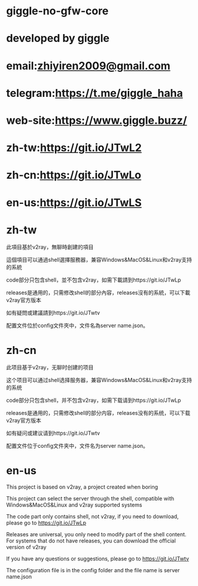 # giggle-no-gfw-core

# developed by giggle

# email:zhiyiren2009@gmail.com

# telegram:https://t.me/giggle_haha

# web-site:https://www.giggle.buzz/

# zh-tw:https://git.io/JTwL2

# zh-cn:https://git.io/JTwLo

# en-us:https://git.io/JTwLS


# zh-tw

此項目基於v2ray，無聊時創建的項目

這個項目可以通過shell選擇服務器，兼容Windows&MacOS&Linux和v2ray支持的系統

code部分只包含shell，並不包含v2ray，如需下載請到https://git.io/JTwLp

releases是通用的，只需修改shell的部分內容，releases沒有的系統，可以下載v2ray官方版本

如有疑問或建議請到https://git.io/JTwtv

配置文件位於config文件夾中，文件名為server name.json。


# zh-cn

此项目基于v2ray，无聊时创建的项目

这个项目可以通过shell选择服务器，兼容Windows&MacOS&Linux和v2ray支持的系统

code部分只包含shell，并不包含v2ray，如需下载请到https://git.io/JTwLp

releases是通用的，只需修改shell的部分内容，releases没有的系统，可以下载v2ray官方版本

如有疑问或建议请到https://git.io/JTwtv

配置文件位于config文件夹中，文件名为server name.json。


# en-us

This project is based on v2ray, a project created when boring

This project can select the server through the shell, compatible with Windows&MacOS&Linux and v2ray supported systems

The code part only contains shell, not v2ray, if you need to download, please go to https://git.io/JTwLp

Releases are universal, you only need to modify part of the shell content. For systems that do not have releases, you can download the official version of v2ray

If you have any questions or suggestions, please go to https://git.io/JTwtv

The configuration file is in the config folder and the file name is server name.json

